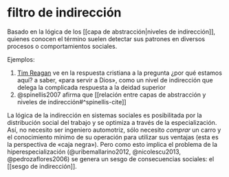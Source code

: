 # filtro de indirección
Basado en la lógica de los [[capa de abstracción|niveles de indirección]], quienes conocen el término suelen detectar sus patrones en diversos procesos o comportamientos sociales.

Ejemplos:

1. [Tim Reagan](https://dumbledad.wordpress.com/2008/04/14/indirection-in-computer-science-and-theology/) ve en la respuesta cristiana a la pregunta ¿por qué estamos aquí? a saber, «para servir a Dios», como un nivel de indirección que delega la complicada respuesta a la deidad superior
2. @spinellis2007 afirma que [[relación entre capas de abstracción y niveles de indirección#^spinellis-cite]]

La lógica de la indirección en sistemas sociales es posibilitada por la distribución social del trabajo y se optimiza a través de la especialización. Así, no necesito ser ingeniero automotriz, sólo necesito *comprar* un carro y el conocimiento mínimo de su operación para utilizar sus ventajas  (esta es la perspectiva de «caja negra»). Pero como esto implica el problema de la hiperespecialización (@uribemallarino2012, @nicolescu2013,  @pedrozaflores2006) se genera un sesgo de consecuencias sociales: el [[sesgo de indirección]].